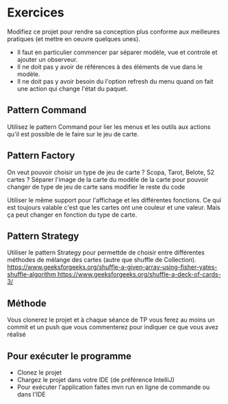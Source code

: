 # Exercices

Modifiez ce projet pour rendre sa conception plus conforme aux meilleures pratiques (et mettre en oeuvre quelques unes). 

* Il faut en particulier commencer par séparer modèle, vue et controle et ajouter un observeur. 
* Il ne doit pas y avoir de références à des éléments de vue dans le modèle.
* Il ne doit pas y avoir besoin du l'option refresh du menu quand on fait une action qui change l'état du paquet.



## Pattern Command
Utilisez le pattern Command pour lier les menus et les outils aux actions qu'il est possible de le faire sur le jeu de carte.

## Pattern Factory
On veut pouvoir choisir un type de jeu de carte ? Scopa, Tarot, Belote, 52 cartes ?
Séparer l'image de la carte du modèle de la carte pour pouvoir changer de type de jeu de carte sans modifier le reste du code

Utiliser le même support pour l'affichage et les différentes fonctions. Ce qui est toujours valable c'est que les cartes
ont une couleur et une valeur. Mais ça peut changer en fonction du type de carte.

## Pattern Strategy
Utiliser le pattern Strategy pour permettde de choisir entre différentes méthodes de mélange des cartes (autre que shuffle de Collection).
[https://www.geeksforgeeks.org/shuffle-a-given-array-using-fisher-yates-shuffle-algorithm
](https://www.geeksforgeeks.org/shuffle-a-given-array-using-fisher-yates-shuffle-algorithm/?ref=rp)
[https://www.geeksforgeeks.org/shuffle-a-deck-of-cards-3/
](https://www.geeksforgeeks.org/shuffle-a-deck-of-cards-3/)


## Méthode

Vous clonerez le projet et à chaque séance de TP vous ferez au moins un commit et un push que vous commenterez pour indiquer ce que vous avez réalisé

## Pour exécuter le programme
* Clonez le projet
* Chargez le projet dans votre IDE (de préférence IntelliJ)
* Pour exécuter l'application faites mvn run en ligne de commande ou dans l'IDE




